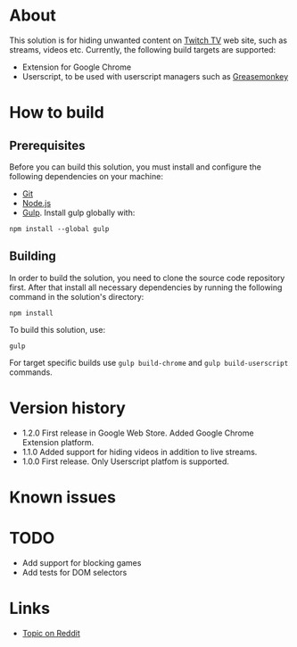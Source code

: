 # About
This solution is for hiding unwanted content on [Twitch TV](http://www.twitch.tv/) web site, such as streams, videos etc. Currently, the following build targets are supported:
- Extension for Google Chrome
- Userscript, to be used with userscript managers such as [Greasemonkey](https://addons.mozilla.org/en-US/firefox/addon/greasemonkey/)

# How to build
## Prerequisites
Before you can build this solution, you must install and configure the following dependencies on your machine:
- [Git](http://git-scm.com/)
- [Node.js](http://nodejs.org/)
- [Gulp](http://gulpjs.com/). Install gulp globally with:
```
npm install --global gulp
```

## Building
In order to build the solution, you need to clone the source code repository first. After that install all necessary dependencies by running the following command in the solution's directory:
```
npm install
```
To build this solution, use:
```
gulp
```
For target specific builds use `gulp build-chrome` and `gulp build-userscript` commands.

# Version history
- 1.2.0 First release in Google Web Store. Added Google Chrome Extension platform.
- 1.1.0 Added support for hiding videos in addition to live streams.
- 1.0.0 First release. Only Userscript platfom is supported.

# Known issues

# TODO
- Add support for blocking games
- Add tests for DOM selectors

# Links
- [Topic on Reddit](http://www.reddit.com/r/Twitch/comments/2segt6/hiding_unwanted_streams_on_twitch/)
